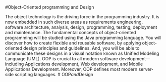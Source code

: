 #Object-Oriented programming and Design

The object technology is the driving force in the programming industry. It is now 
embedded in such diverse areas as requirements engineering, software architecture, analysis, 
design, programming, testing, deployment and maintenance. The fundamental concepts of 
object-oriented programming will be studied using the Java programming language. You will 
discover how to create flexible and reusable software, by applying object-oriented design 
principles and guidelines. And, you will be able to communicate these designs in a visual
notation known as Unified Modeling Language (UML). OOP is crucial to all modern software 
development—including Applications development, Web development, and Mobile Applications 
Development. Moreover, OOP defines most modern server-side scripting languages.
#   O O P _ a n d _ D e s i g n 
 
 
